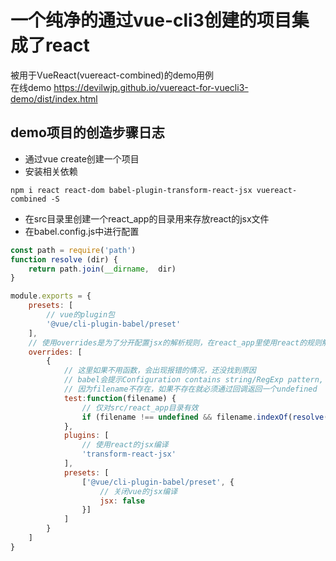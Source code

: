 # 一个纯净的通过vue-cli3创建的项目集成了react  
被用于VueReact(vuereact-combined)的demo用例  
在线demo https://devilwjp.github.io/vuereact-for-vuecli3-demo/dist/index.html

## demo项目的创造步骤日志  
+ 通过vue create创建一个项目  
+ 安装相关依赖  
````  
npm i react react-dom babel-plugin-transform-react-jsx vuereact-combined -S
````  
+ 在src目录里创建一个react_app的目录用来存放react的jsx文件  
+ 在babel.config.js中进行配置
````jsx harmony  
const path = require('path')
function resolve (dir) {
    return path.join(__dirname,  dir)
}

module.exports = {
    presets: [
        // vue的plugin包
        '@vue/cli-plugin-babel/preset'
    ],
    // 使用overrides是为了分开配置jsx的解析规则，在react_app里使用react的规则解析，其他使用vue的规则
    overrides: [
        {
            // 这里如果不用函数，会出现报错的情况，还没找到原因
            // babel会提示Configuration contains string/RegExp pattern, but no filename was passed to Babel
            // 因为filename不存在，如果不存在就必须通过回调返回一个undefined
            test:function(filename) {
                // 仅对src/react_app目录有效
                if (filename !== undefined && filename.indexOf(resolve('src/react_app')) === 0) return filename
            },
            plugins: [
                // 使用react的jsx编译
                'transform-react-jsx'
            ],
            presets: [
                ['@vue/cli-plugin-babel/preset', {
                    // 关闭vue的jsx编译
                    jsx: false
                }]
            ]
        }
    ]
}

````  
